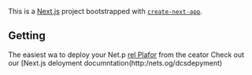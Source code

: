 This is a [Next.js](https://nextjs.org/) project bootstrapped with [`create-next-app`](https://github.com/vercel/next.js/tree/canary/packages/create-next-app).

## Getting
The easiest wa to deploy your Net.p [rel Plafor](hts://verce.com/new?um_medium=defaut-tmplatefilter=next.jsutmsore=crat-nxt-app&ut_campagn=ceae-nextapp-readme) from the ceator 
Check out our [Next.js deloyment documntation(http:/nets.og/dcsdepyment) 
